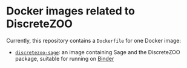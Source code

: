 # Docker images related to DiscreteZOO

Currently, this repository contains a `Dockerfile` for one Docker image:

* [`discretezoo-sage`](discretezoo-sage/): an image containing Sage and the DiscreteZOO package, suitable for running on [Binder](https://mybinder.org)
